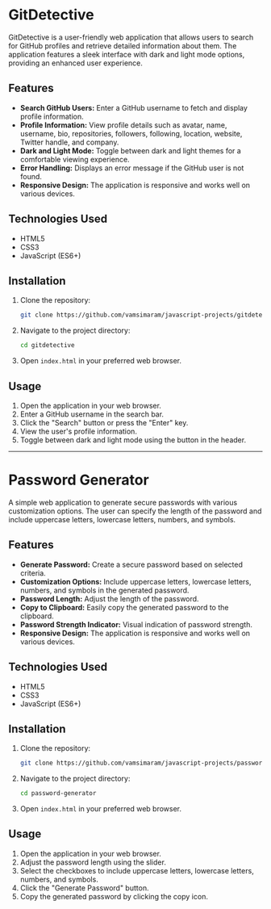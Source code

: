 # GitDetective

GitDetective is a user-friendly web application that allows users to search for GitHub profiles and retrieve detailed information about them. The application features a sleek interface with dark and light mode options, providing an enhanced user experience.


## Features

- **Search GitHub Users:** Enter a GitHub username to fetch and display profile information.
- **Profile Information:** View profile details such as avatar, name, username, bio, repositories, followers, following, location, website, Twitter handle, and company.
- **Dark and Light Mode:** Toggle between dark and light themes for a comfortable viewing experience.
- **Error Handling:** Displays an error message if the GitHub user is not found.
- **Responsive Design:** The application is responsive and works well on various devices.

## Technologies Used

- HTML5
- CSS3
- JavaScript (ES6+)

## Installation

1. Clone the repository:
    ```sh
    git clone https://github.com/vamsimaram/javascript-projects/gitdetective.git
    ```

2. Navigate to the project directory:
    ```sh
    cd gitdetective
    ```

3. Open `index.html` in your preferred web browser.

## Usage

1. Open the application in your web browser.
2. Enter a GitHub username in the search bar.
3. Click the "Search" button or press the "Enter" key.
4. View the user's profile information.
5. Toggle between dark and light mode using the button in the header.


---


# Password Generator

A simple web application to generate secure passwords with various customization options. The user can specify the length of the password and include uppercase letters, lowercase letters, numbers, and symbols.

## Features

- **Generate Password:** Create a secure password based on selected criteria.
- **Customization Options:** Include uppercase letters, lowercase letters, numbers, and symbols in the generated password.
- **Password Length:** Adjust the length of the password.
- **Copy to Clipboard:** Easily copy the generated password to the clipboard.
- **Password Strength Indicator:** Visual indication of password strength.
- **Responsive Design:** The application is responsive and works well on various devices.

## Technologies Used

- HTML5
- CSS3
- JavaScript (ES6+)

## Installation

1. Clone the repository:
    ```sh
    git clone https://github.com/vamsimaram/javascript-projects/password-generator.git
    ```

2. Navigate to the project directory:
    ```sh
    cd password-generator
    ```

3. Open `index.html` in your preferred web browser.

## Usage

1. Open the application in your web browser.
2. Adjust the password length using the slider.
3. Select the checkboxes to include uppercase letters, lowercase letters, numbers, and symbols.
4. Click the "Generate Password" button.
5. Copy the generated password by clicking the copy icon.




